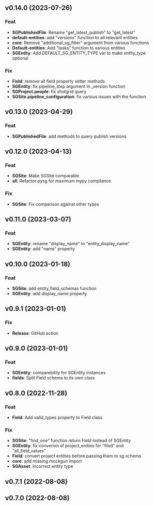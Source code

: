 ## v0.14.0 (2023-07-26)

### Feat

- **SGPublishedFile**: Rename "get_latest_publish" to "get_latest"
- **default-entities**: add "versions" function to all relevant entities
- **core**: Remove "additional_sg_filter" argument from various functions
- **Default-entities**: Add "tasks" function to various entities
- **SGEntity**: Add DEFAULT_SG_ENTITY_TYPE var to make entity_type optional

### Fix

- **Field**: remove all field property setter methods
- **SGEntity**: fix pipeline_step argument in _version function
- **SGProject.people**: fix shotgrid query
- **SGSite.pipeline_configuration**: fix various issues with the function

## v0.13.0 (2023-04-29)

### Feat

- **SGPublishedFile**: add methods to query publish versions

## v0.12.0 (2023-04-13)

### Feat

- **SGSite**: Make SGSite comparable
- **all**: Refactor pysg for maximum mypy compilance

### Fix

- **SGSite**: Fix comparison against other types

## v0.11.0 (2023-03-07)

### Feat

- **SGEntity**: rename "display_name" to "entity_display_name"
- **SGEntity**: add "name" property

## v0.10.0 (2023-01-18)

### Feat

- **SGSite**: add entity_field_schemas function
- **SGEntity**: add display_name property

## v0.9.1 (2023-01-01)

### Fix

- **Release**: GitHub action

## v0.9.0 (2023-01-01)

### Feat

- **SGEntity**: comparebility for SGEntity instances
- **fields**: Split Field schema to its own class

## v0.8.0 (2022-11-28)

### Feat

- **Field**: Add valid_types property to Field class

### Fix

- **SGSite**: "find_one" function return Field instead of SGEntity
- **SGEntity**: fix converion of project_enities for "filed" and "all_field_values"
- **Field**: convert project entities before passing them to sg schema
- **core**: add missing mockgun import
- **SGAsset**: Incorrect entity type

## v0.7.1 (2022-08-08)

## v0.7.0 (2022-08-08)
